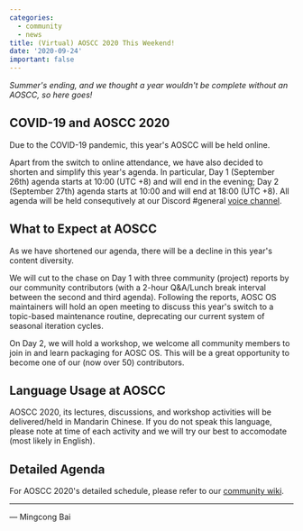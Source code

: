 ```yaml
---
categories:
  - community
  - news
title: (Virtual) AOSCC 2020 This Weekend!
date: '2020-09-24'
important: false
---
```


*Summer's ending, and we thought a year wouldn't be complete without an AOSCC,
so here goes!*

COVID-19 and AOSCC 2020
-----------------------

Due to the COVID-19 pandemic, this year's AOSCC will be held online.

Apart from the switch to online attendance, we have also decided to shorten
and simplify this year's agenda. In particular, Day 1 (September 26th) agenda
starts at 10:00 (UTC +8) and will end in the evening; Day 2 (September 27th)
agenda starts at 10:00 and will end at 18:00 (UTC +8). All agenda will be held
consequtively at our Discord #general [voice channel](https://discord.gg/VYPHgt9).

What to Expect at AOSCC
-----------------------

As we have shortened our agenda, there will be a decline in this year's content
diversity.

We will cut to the chase on Day 1 with three community (project) reports by our
community contributors (with a 2-hour Q&A/Lunch break interval between the
second and third agenda). Following the reports, AOSC OS maintainers will hold
an open meeting to discuss this year's switch to a topic-based maintenance
routine, deprecating our current system of seasonal iteration cycles.

On Day 2, we will hold a workshop, we welcome all community members to join in
and learn packaging for AOSC OS. This will be a great opportunity to become
one of our (now over 50) contributors.

Language Usage at AOSCC
-----------------------

AOSCC 2020, its lectures, discussions, and workshop activities will be
delivered/held in Mandarin Chinese. If you do not speak this language, please
note at time of each activity and we will try our best to accomodate (most
likely in English).

Detailed Agenda
---------------

For AOSCC 2020's detailed schedule, please refer to our [community wiki](https://wiki-aosc.netlify.app/community/aoscc/2020/).

----

— Mingcong Bai
